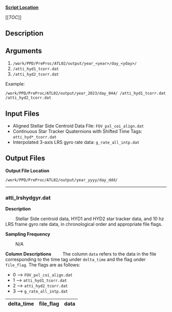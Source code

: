 [**Script Location**](https://repositories.arlut.utexas.edu/ICESat2_PPD/PPD/-/blob/master/PreProc/ATL02/codes/pre_proc_src/ttg_align_lrshydgyr.c)

[[_TOC_]]

## Description


## Arguments

1. `/work/PPD/PreProc/ATL02/output/year_<year>/day_<yday>/`
2. `/atti_hyd1_tcorr.dat`
3. `/atti_hyd2_tcorr.dat`

Example:

`/work/PPD/PreProc/ATL02/output/year_2023/day_044/ /atti_hyd1_tcorr.dat /atti_hyd2_tcorr.dat`

## Input Files

- Aligned Stellar Side Centroid Data File: `FOV_pxl_coi_align.dat`
- Continuous Star Tracker Quaternions with Shifted Time Tags: `atti_hyd*_tcorr.dat`
- Interpolated 3-axis LRS gyro rate data: `g_rate_all_intp.dat`

## Output Files 

**Output File Location**

`/work/PPD/PreProc/ATL02/output/year_yyyy/day_ddd/`

---

### atti_lrshydgyr.dat

**Description**

&nbsp; &nbsp; &nbsp; &nbsp;
Stellar Side centroid data, HYD1 and HYD2 star tracker data, and 10 hz LRS frame gyro rate data, in chronological order and appropriate file flags.

**Sampling Frequency**

&nbsp; &nbsp; &nbsp; &nbsp;
N/A

**Column Descriptions**
&nbsp; &nbsp; &nbsp; &nbsp;
The column `data` refers to the data in the file corresponding to the time tag under `delta_time` and the flag under `file_flag`. The flags are as follows:

- 0 --> `FOV_pxl_coi_align.dat`
- 1 --> `atti_hyd1_tcorr.dat`
- 2 --> `atti_hyd2_tcorr.dat`
- 3 --> `g_rate_all_intp.dat`

| delta_time | file_flag  | data       | 
| ---        | ---        | ---        |